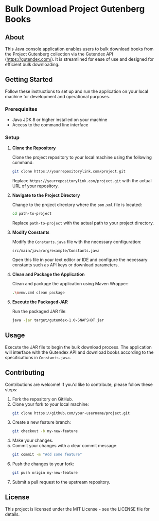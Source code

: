 # Bulk Download Project Gutenberg Books

## About

This Java console application enables users to bulk download books from the Project Gutenberg collection via the Gutendex API (https://gutendex.com/). It is streamlined for ease of use and designed for efficient bulk downloading.

## Getting Started

Follow these instructions to set up and run the application on your local machine for development and operational purposes.

### Prerequisites

- Java JDK 8 or higher installed on your machine
- Access to the command line interface

### Setup

1. **Clone the Repository**

    Clone the project repository to your local machine using the following command:
    ```bash
    git clone https://yourrepositorylink.com/project.git
    ```
    Replace `https://yourrepositorylink.com/project.git` with the actual URL of your repository.

2. **Navigate to the Project Directory**

    Change to the project directory where the `pom.xml` file is located:
    ```bash
    cd path-to-project
    ```
    Replace `path-to-project` with the actual path to your project directory.

3. **Modify Constants**

    Modify the `Constants.java` file with the necessary configuration:
    ```plaintext
    src/main/java/org/example/Constants.java
    ```
    Open this file in your text editor or IDE and configure the necessary constants such as API keys or download parameters.

4. **Clean and Package the Application**

    Clean and package the application using Maven Wrapper:
    ```bash
    .\mvnw.cmd clean package
    ```

5. **Execute the Packaged JAR**

    Run the packaged JAR file:
    ```bash
    java -jar target/gutendex-1.0-SNAPSHOT.jar
    ```

## Usage

Execute the JAR file to begin the bulk download process. The application will interface with the Gutendex API and download books according to the specifications in `Constants.java`.

## Contributing

Contributions are welcome! If you'd like to contribute, please follow these steps:

1. Fork the repository on GitHub.
2. Clone your fork to your local machine:
    ```bash
    git clone https://github.com/your-username/project.git
    ```
3. Create a new feature branch:
    ```bash
    git checkout -b my-new-feature
    ```
4. Make your changes.
5. Commit your changes with a clear commit message:
    ```bash
    git commit -m "Add some feature"
    ```
6. Push the changes to your fork:
    ```bash
    git push origin my-new-feature
    ```
7. Submit a pull request to the upstream repository.

## License

This project is licensed under the MIT License - see the LICENSE file for details.
